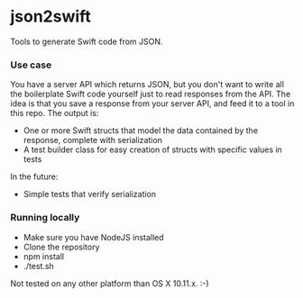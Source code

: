 # json2swift

Tools to generate Swift code from JSON.

### Use case

You have a server API which returns JSON, but you don't want to write all the boilerplate Swift code yourself just to read responses from the API. The idea is that you save a response from your server API, and feed it to a tool in this repo. The output is:

* One or more Swift structs that model the data contained by the response, complete with serialization
* A test builder class for easy creation of structs with specific values in tests

In the future:

* Simple tests that verify serialization

### Running locally

* Make sure you have NodeJS installed
* Clone the repository
* npm install
* ./test.sh

Not tested on any other platform than OS X 10.11.x. :-)
